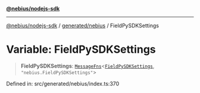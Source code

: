 [**@nebius/nodejs-sdk**](../../../README.md)

---

[@nebius/nodejs-sdk](../../../README.md) / [generated/nebius](../README.md) / FieldPySDKSettings

# Variable: FieldPySDKSettings

> **FieldPySDKSettings**: [`MessageFns`](../../../runtime/protos/core/interfaces/MessageFns.md)\<[`FieldPySDKSettings`](../interfaces/FieldPySDKSettings.md), `"nebius.FieldPySDKSettings"`\>

Defined in: src/generated/nebius/index.ts:370
